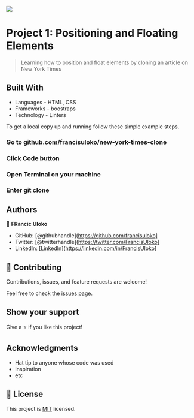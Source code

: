 ![](https://img.shields.io/badge/Microverse-blueviolet)

# Project 1: Positioning and Floating Elements

> Learning how to position and float elements by cloning an article on New York Times


## Built With

- Languages - HTML, CSS
- Frameworks - boostraps
- Technology - Linters

To get a local copy up and running follow these simple example steps.

### Go to github.com/francisuloko/new-york-times-clone

### Click Code button

### Open Terminal on your machine

### Enter git clone <repo path>

## Authors

👤 **FRancic Uloko**

- GitHub: [@githubhandle](https://github.com/francisuloko]
- Twitter: [@twitterhandle](https://twitter.com/FrancisUloko]
- LinkedIn: [LinkedIn](https://linkedin.com/in/FrancisUloko]


## 🤝 Contributing

Contributions, issues, and feature requests are welcome!

Feel free to check the [issues page](issues/).

## Show your support

Give a ⭐️ if you like this project!

## Acknowledgments

- Hat tip to anyone whose code was used
- Inspiration
- etc

## 📝 License

This project is [MIT](lic.url) licensed.
